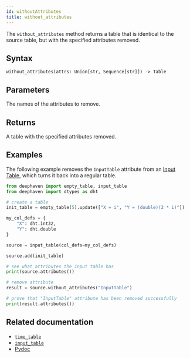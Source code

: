 ```yaml
---
id: withoutAttributes
title: without_attributes
---
```


The `without_attributes` method returns a table that is identical to the source table, but with the specified attributes removed.

## Syntax

```
without_attributes(attrs: Union[str, Sequence[str]]) -> Table
```

## Parameters

<ParamTable>
<Param name="attrs>" type="Union[str, Sequence[str]]">

The names of the attributes to remove.

</Param>
</ParamTable>

## Returns

A table with the specified attributes removed.

## Examples

The following example removes the `InputTable` attribute from an [Input Table](./input-table.md), which turns it back into a regular table.

```python order=source,result
from deephaven import empty_table, input_table
from deephaven import dtypes as dht

# create a table
init_table = empty_table(5).update(["X = i", "Y = (double)(2 * i)"])

my_col_defs = {
    "X": dht.int32,
    "Y": dht.double
}

source = input_table(col_defs=my_col_defs)

source.add(init_table)

# see what attributes the input table has
print(source.attributes())

# remove attribute
result = source.without_attributes("InputTable")

# prove that "InputTable" attribute has been removed successfully
print(result.attributes())
```

## Related documentation

- [`time_table`](./timeTable.md)
- [`input_table`](./input-table.md)
- [Pydoc](https://deephaven.io/core/pydoc/code/deephaven.table.html#deephaven.table.Table.without_attributes)
